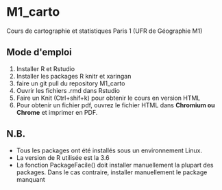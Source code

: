 # M1_carto
Cours de cartographie et statistiques Paris 1 (UFR de Géographie M1)

## Mode d'emploi 
1. Installer R et Rstudio
2. Installer les packages R knitr et xaringan 
3. faire un git pull du repository M1_carto
4. Ouvrir les fichiers .rmd dans Rstudio
5. Faire un Knit (Ctrl+shif+k) pour obtenir le cours en version HTML
6. Pour obtenir un fichier pdf, ouvrez le fichier HTML dans **Chromium ou Chrome** et imprimer en PDF. 

## N.B.
- Tous les packages ont été installés sous un environnement Linux. 
- La version de R utilisée est la 3.6
- La fonction PackageFacile() doit installer manuellement la plupart des packages. Dans le cas contraire, installer manuellement le package manquant
